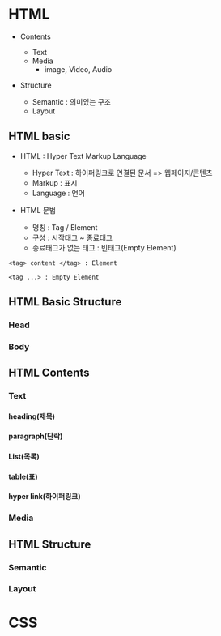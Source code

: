 # HTML

- Contents

  - Text
  - Media
    - image, Video, Audio

- Structure
  - Semantic : 의미있는 구조
  - Layout

## HTML basic

- HTML : Hyper Text Markup Language

  - Hyper Text : 하이퍼링크로 연결된 문서 => 웹페이지/콘텐츠
  - Markup : 표시
  - Language : 언어

- HTML 문법
  - 명칭 : Tag / Element
  - 구성 : 시작태그 ~ 종료태그
  - 종료태그가 없는 태그 : 빈태그(Empty Element)

```
<tag> content </tag> : Element

<tag ...> : Empty Element
```

## HTML Basic Structure

### Head

### Body

## HTML Contents

### Text

#### heading(제목)

#### paragraph(단락)

#### List(목록)

#### table(표)

#### hyper link(하이퍼링크)

### Media

## HTML Structure

### Semantic

### Layout

# CSS

